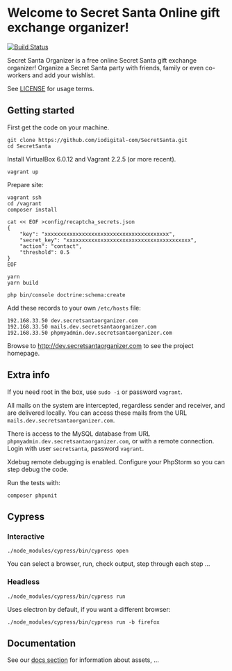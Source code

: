 # Welcome to Secret Santa Online gift exchange organizer!

[![Build Status](https://app.travis-ci.com/tvlooy/SecretSanta.svg?branch=master)](https://app.travis-ci.com/github/tvlooy/SecretSanta)

Secret Santa Organizer is a free online Secret Santa gift exchange organizer! Organize a Secret Santa party with friends,
family or even co-workers and add your wishlist.

See [LICENSE](https://github.com/iodigital-com/SecretSanta/blob/master/LICENSE) for usage terms.

## Getting started

First get the code on your machine.

```
git clone https://github.com/iodigital-com/SecretSanta.git
cd SecretSanta
```

Install VirtualBox 6.0.12 and Vagrant 2.2.5 (or more recent).

```
vagrant up
```

Prepare site:

```
vagrant ssh
cd /vagrant
composer install

cat << EOF >config/recaptcha_secrets.json
{
    "key": "xxxxxxxxxxxxxxxxxxxxxxxxxxxxxxxxxxxxxxxx",
    "secret_key": "xxxxxxxxxxxxxxxxxxxxxxxxxxxxxxxxxxxxxxxx",
    "action": "contact",
    "threshold": 0.5
}
EOF

yarn
yarn build

php bin/console doctrine:schema:create
```

Add these records to your own ```/etc/hosts``` file:

```
192.168.33.50 dev.secretsantaorganizer.com
192.168.33.50 mails.dev.secretsantaorganizer.com
192.168.33.50 phpmyadmin.dev.secretsantaorganizer.com
```

Browse to http://dev.secretsantaorganizer.com to see the project homepage.

## Extra info

If you need root in the box, use ```sudo -i``` or password ```vagrant```.

All mails on the system are intercepted, regardless sender and receiver, and are delivered locally. You can access
these mails from the URL ```mails.dev.secretsantaorganizer.com```.

There is access to the MySQL database from URL ```phpmyadmin.dev.secretsantaorganizer.com```, or with a remote connection.
Login with user ```secretsanta```, password ```vagrant```.

Xdebug remote debugging is enabled. Configure your PhpStorm so you can step debug the code.

Run the tests with:

```
composer phpunit
```

## Cypress

### Interactive

```
./node_modules/cypress/bin/cypress open
```

You can select a browser, run, check output, step through each step ...

### Headless

```
./node_modules/cypress/bin/cypress run
```

Uses electron by default, if you want a different browser:

```
./node_modules/cypress/bin/cypress run -b firefox
```

## Documentation

See our [docs section](docs/README.md) for information about assets, ...
